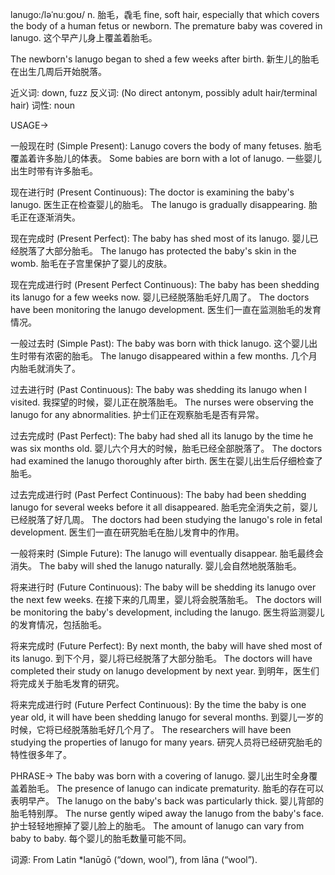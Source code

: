 lanugo:/ləˈnuːɡoʊ/
n.
胎毛，毳毛
fine, soft hair, especially that which covers the body of a human fetus or newborn.
The premature baby was covered in lanugo.  这个早产儿身上覆盖着胎毛。

The newborn's lanugo began to shed a few weeks after birth.  新生儿的胎毛在出生几周后开始脱落。

近义词: down, fuzz
反义词: (No direct antonym, possibly adult hair/terminal hair)
词性: noun


USAGE->

一般现在时 (Simple Present):
Lanugo covers the body of many fetuses. 胎毛覆盖着许多胎儿的体表。
Some babies are born with a lot of lanugo. 一些婴儿出生时带有许多胎毛。

现在进行时 (Present Continuous):
The doctor is examining the baby's lanugo. 医生正在检查婴儿的胎毛。
The lanugo is gradually disappearing. 胎毛正在逐渐消失。

现在完成时 (Present Perfect):
The baby has shed most of its lanugo. 婴儿已经脱落了大部分胎毛。
The lanugo has protected the baby's skin in the womb.  胎毛在子宫里保护了婴儿的皮肤。

现在完成进行时 (Present Perfect Continuous):
The baby has been shedding its lanugo for a few weeks now.  婴儿已经脱落胎毛好几周了。
The doctors have been monitoring the lanugo development.  医生们一直在监测胎毛的发育情况。


一般过去时 (Simple Past):
The baby was born with thick lanugo.  这个婴儿出生时带有浓密的胎毛。
The lanugo disappeared within a few months.  几个月内胎毛就消失了。

过去进行时 (Past Continuous):
The baby was shedding its lanugo when I visited.  我探望的时候，婴儿正在脱落胎毛。
The nurses were observing the lanugo for any abnormalities.  护士们正在观察胎毛是否有异常。


过去完成时 (Past Perfect):
The baby had shed all its lanugo by the time he was six months old.  婴儿六个月大的时候，胎毛已经全部脱落了。
The doctors had examined the lanugo thoroughly after birth.  医生在婴儿出生后仔细检查了胎毛。


过去完成进行时 (Past Perfect Continuous):
The baby had been shedding lanugo for several weeks before it all disappeared.  胎毛完全消失之前，婴儿已经脱落了好几周。
The doctors had been studying the lanugo's role in fetal development.  医生们一直在研究胎毛在胎儿发育中的作用。


一般将来时 (Simple Future):
The lanugo will eventually disappear.  胎毛最终会消失。
The baby will shed the lanugo naturally.  婴儿会自然地脱落胎毛。


将来进行时 (Future Continuous):
The baby will be shedding its lanugo over the next few weeks.  在接下来的几周里，婴儿将会脱落胎毛。
The doctors will be monitoring the baby's development, including the lanugo. 医生将监测婴儿的发育情况，包括胎毛。


将来完成时 (Future Perfect):
By next month, the baby will have shed most of its lanugo.  到下个月，婴儿将已经脱落了大部分胎毛。
The doctors will have completed their study on lanugo development by next year.  到明年，医生们将完成关于胎毛发育的研究。


将来完成进行时 (Future Perfect Continuous):
By the time the baby is one year old, it will have been shedding lanugo for several months.  到婴儿一岁的时候，它将已经脱落胎毛好几个月了。
The researchers will have been studying the properties of lanugo for many years.  研究人员将已经研究胎毛的特性很多年了。


PHRASE->
The baby was born with a covering of lanugo.  婴儿出生时全身覆盖着胎毛。
The presence of lanugo can indicate prematurity.  胎毛的存在可以表明早产。
The lanugo on the baby's back was particularly thick.  婴儿背部的胎毛特别厚。
The nurse gently wiped away the lanugo from the baby's face.  护士轻轻地擦掉了婴儿脸上的胎毛。
The amount of lanugo can vary from baby to baby.  每个婴儿的胎毛数量可能不同。


词源: From Latin *lanūgō (“down, wool”), from lāna (“wool”).
